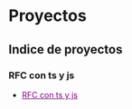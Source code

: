 # Proyectos

## Indice de proyectos 

### RFC con ts y js
- <a href="https://github.com/Alex-pozos/RFC/tree/main/Proyecto_RFC/README.md" Style="color:purple">RFC con ts y js</a>